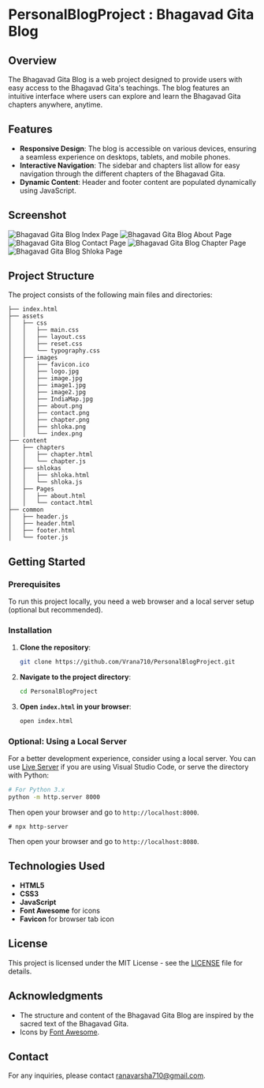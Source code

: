 # PersonalBlogProject : Bhagavad Gita Blog

## Overview

The Bhagavad Gita Blog is a web project designed to provide users with easy access to the Bhagavad Gita's teachings. The blog features an intuitive interface where users can explore and learn the Bhagavad Gita chapters anywhere, anytime.

## Features

- **Responsive Design**: The blog is accessible on various devices, ensuring a seamless experience on desktops, tablets, and mobile phones.
- **Interactive Navigation**: The sidebar and chapters list allow for easy navigation through the different chapters of the Bhagavad Gita.
- **Dynamic Content**: Header and footer content are populated dynamically using JavaScript.

## Screenshot

![Bhagavad Gita Blog Index Page](../assets/images/index.png)
![Bhagavad Gita Blog About Page](../assets/images/about.png)
![Bhagavad Gita Blog Contact Page](../assets/images/contact.png)
![Bhagavad Gita Blog Chapter Page](../assets/images/chapter.png)
![Bhagavad Gita Blog Shloka Page](../assets/images/shloka.png)


## Project Structure

The project consists of the following main files and directories:

```
├── index.html
├── assets
│   ├── css
│   │   ├── main.css
│   │   ├── layout.css
│   │   ├── reset.css
│   │   └── typography.css
│   ├── images
│   │   ├── favicon.ico
│   │   ├── logo.jpg
│   │   ├── image.jpg
│   │   ├── image1.jpg
│   │   ├── image2.jpg
│   │   ├── IndiaMap.jpg
│   │   ├── about.png
│   │   ├── contact.png
│   │   ├── chapter.png
│   │   ├── shloka.png
│   │   └── index.png
├── content
│   ├── chapters
│   │   ├── chapter.html
│   │   └── chapter.js
│   ├── shlokas
│   │   ├── shloka.html
│   │   └── shloka.js
│   ├── Pages
│   │   ├── about.html
│   │   └── contact.html
├── common
│   ├── header.js
│   ├── header.html
│   ├── footer.html
│   └── footer.js
```

## Getting Started

### Prerequisites

To run this project locally, you need a web browser and a local server setup (optional but recommended).

### Installation

1. **Clone the repository**:
    ```sh
    git clone https://github.com/Vrana710/PersonalBlogProject.git
    ```
2. **Navigate to the project directory**:
    ```sh
    cd PersonalBlogProject
    ```

3. **Open `index.html` in your browser**:
    ```sh
    open index.html
    ```

### Optional: Using a Local Server

For a better development experience, consider using a local server. You can use [Live Server](https://marketplace.visualstudio.com/items?itemName=ritwickdey.LiveServer) if you are using Visual Studio Code, or serve the directory with Python:

```sh
# For Python 3.x
python -m http.server 8000
```
Then open your browser and go to `http://localhost:8000`.

```-zsh
# npx http-server
```
Then open your browser and go to `http://localhost:8080`.

## Technologies Used

- **HTML5**
- **CSS3**
- **JavaScript**
- **Font Awesome** for icons
- **Favicon** for browser tab icon

## License

This project is licensed under the MIT License - see the [LICENSE](LICENSE) file for details.

## Acknowledgments

- The structure and content of the Bhagavad Gita Blog are inspired by the sacred text of the Bhagavad Gita.
- Icons by [Font Awesome](https://fontawesome.com/).

## Contact

For any inquiries, please contact [ranavarsha710@gmail.com](mailto:ranavarsha710@gmail.com).
